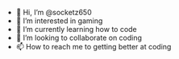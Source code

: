 - 👋 Hi, I’m @socketz650
- 👀 I’m interested in gaming 
- 🌱 I’m currently learning how to code
- 💞️ I’m looking to collaborate on coding
- 📫 How to reach me to getting better at coding

<!---
socketz650/socketz650 is a ✨ special ✨ repository because its `README.md` (this file) appears on your GitHub profile.
You can click the Preview link to take a look at your changes.
--->
